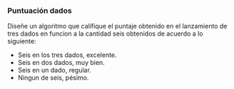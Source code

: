 ### Puntuación dados

Diseñe un algoritmo que califique el puntaje obtenido en el lanzamiento de tres dados en funcion a la cantidad seis obtenidos de acuerdo a lo siguiente:

- Seis en los tres dados, excelente.
- Seis en dos dados, muy bien.
- Seis en un dado, regular.
- Ningun de seis, pésimo.